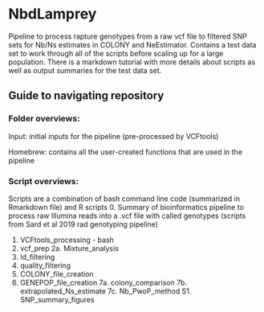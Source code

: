 # NbdLamprey
Pipeline to process rapture genotypes from a raw vcf file to filtered SNP sets for Nb/Ns estimates in COLONY and NeEstimator. Contains a test data set to work through all of the scripts before scaling up for a large population. There is a markdown tutorial with more details about scripts as well as output summaries for the test data set.

## Guide to navigating repository
### Folder overviews:
Input: initial inputs for the pipeline (pre-processed by VCFtools)

Homebrew: contains all the user-created functions that are used in the pipeline


### Script overviews:
Scripts are a combination of bash command line code (summarized in Rmarkdown file) and R scripts
0. Summary of bioinformatics pipeline to process raw Illumina reads into a .vcf file with called genotypes (scripts from Sard et al 2019 rad genotyping pipeline)
1. VCFtools_processing - bash
2. vcf_prep
2a. Mixture_analysis
3. ld_filtering
4. quality_filtering
5. COLONY_file_creation
6. GENEPOP_file_creation
7a. colony_comparison
7b. extrapolated_Ns_estimate
7c. Nb_PwoP_method
S1. SNP_summary_figures

